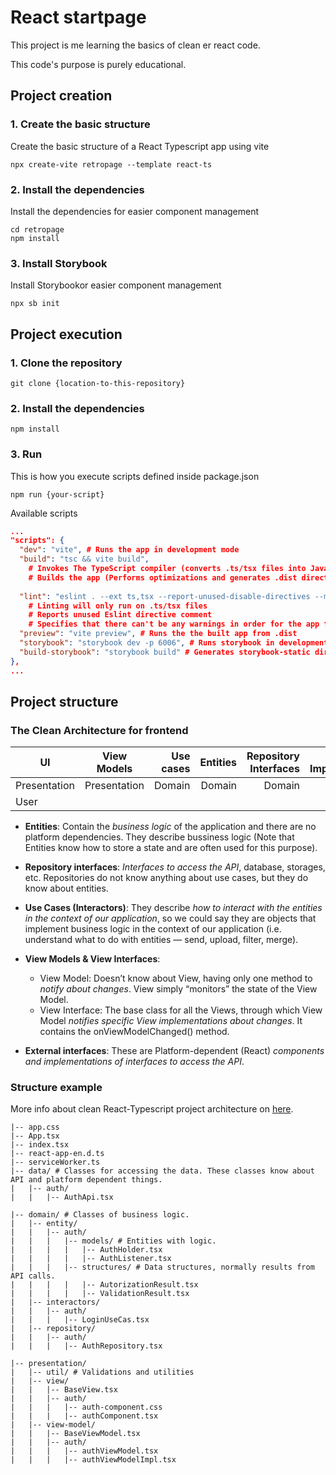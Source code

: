 # React startpage

This project is me learning the basics of clean   er react code. 

This code's purpose is purely educational. 

## Project creation

### 1. Create the basic structure
Create the basic structure of a React Typescript app using vite
```
npx create-vite retropage --template react-ts
```

### 2. Install the dependencies
Install the dependencies for easier component management

```
cd retropage
npm install
```

### 3. Install Storybook
Install Storybookor easier component management

```
npx sb init
```

## Project execution
### 1. Clone the repository
 ```
 git clone {location-to-this-repository} 
 ```

### 2. Install the dependencies
 ```
 npm install
 ```

### 3. Run 
This is how you execute scripts defined inside package.json
 ```
 npm run {your-script} 
 ```

Available scripts

```package.json
...
"scripts": { 
  "dev": "vite", # Runs the app in development mode
  "build": "tsc && vite build",
    # Invokes The TypeScript compiler (converts .ts/tsx files into JavaScript files)
    # Builds the app (Performs optimizations and generates .dist directory with production-ready files)
    
  "lint": "eslint . --ext ts,tsx --report-unused-disable-directives --max-warnings 0", # Lints the files in current directory with the following flags
    # Linting will only run on .ts/tsx files
    # Reports unused Eslint directive comment
    # Specifies that there can't be any warnings in order for the app to be linted
  "preview": "vite preview", # Runs the the built app from .dist
  "storybook": "storybook dev -p 6006", # Runs storybook in development mode at a diferent port from the main app (6006)
  "build-storybook": "storybook build" # Generates storybook-static directory with the built Storybook app
},
...
```

## Project structure

### The Clean Architecture for frontend

| UI | View Models | Use cases | Entities | Repository Interfaces | Repository Implementation |
| ---------|:--------:| --------:| --------:| --------:| --------:| 
| Presentation | Presentation | Domain | Domain | Domain | Data | Data |
| User |  |  |  |  |Storage, API |


* **Entities**: Contain the _business logic_ of the application and there are no platform dependencies. They describe bussiness logic (Note that Entities know how to store a state and are often used for this purpose).

* **Repository interfaces**: _Interfaces to access the API_, database, storages, etc. Repositories do not know anything about use cases, but they do know about entities. 

* **Use Cases (Interactors)**: They describe _how to interact with the entities in the context of our application_, so we could say they are objects that implement business logic in the context of our application (i.e. understand what to do with entities — send, upload, filter, merge).

* **View Models & View Interfaces**: 
  * View Model: Doesn’t know about View, having only one method to _notify about changes_. View simply “monitors” the state of the View Model.
  * View Interface: The base class for all the Views, through which View Model _notifies specific View implementations about changes_. It contains the onViewModelChanged() method.

* **External interfaces**: These are Platform-dependent (React) _components and implementations of interfaces to access the API_.


### Structure example
More info about clean React-Typescript project architecture on [here](https://medium.com/@rostislavdugin/the-clean-architecture-using-react-and-typescript-a832662af803).
```
|-- app.css
|-- App.tsx
|-- index.tsx
|-- react-app-en.d.ts
|-- serviceWorker.ts
|-- data/ # Classes for accessing the data. These classes know about API and platform dependent things.
|   |-- auth/
|   |   |-- AuthApi.tsx 

|-- domain/ # Classes of business logic. 
|   |-- entity/
|   |   |-- auth/
|   |   |   |-- models/ # Entities with logic.
|   |   |   |   |-- AuthHolder.tsx
|   |   |   |   |-- AuthListener.tsx
|   |   |   |-- structures/ # Data structures, normally results from API calls.
|   |   |   |   |-- AutorizationResult.tsx
|   |   |   |   |-- ValidationResult.tsx
|   |-- interactors/
|   |   |-- auth/
|   |   |   |-- LoginUseCas.tsx
|   |-- repository/
|   |   |-- auth/
|   |   |   |-- AuthRepository.tsx

|-- presentation/
|   |-- util/ # Validations and utilities
|   |-- view/
|   |   |-- BaseView.tsx
|   |   |-- auth/
|   |   |   |-- auth-component.css
|   |   |   |-- authComponent.tsx
|   |-- view-model/
|   |   |-- BaseViewModel.tsx
|   |   |-- auth/
|   |   |   |-- authViewModel.tsx
|   |   |   |-- authViewModelImpl.tsx
```















